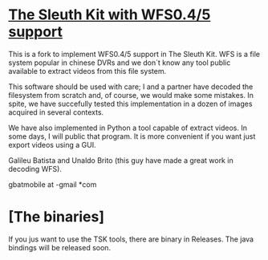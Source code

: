 # [The Sleuth Kit with WFS0.4/5 support](http://www.sleuthkit.org/sleuthkit)

This is a fork to implement WFS0.4/5 support in The Sleuth Kit. WFS is a file system popular in chinese DVRs and we don´t know any tool public available to extract videos from this file system.

This software should be used with care; I and a partner have decoded the filesystem from scratch and, of course, we would make some mistakes. In spite, we have succefully tested this implementation in a dozen of images acquired in several contexts. 

We have also implemented in Python a tool capable of extract videos. In some days, I will public that program. It is more convenient if you want just export videos using a GUI.

Galileu Batista
and Unaldo Brito (this guy have made a great work in decoding WFS).

gbatmobile at -gmail *com

# [The binaries]

If you jus want to use the TSK tools, there are binary in Releases.
The java bindings will be released soon. 
